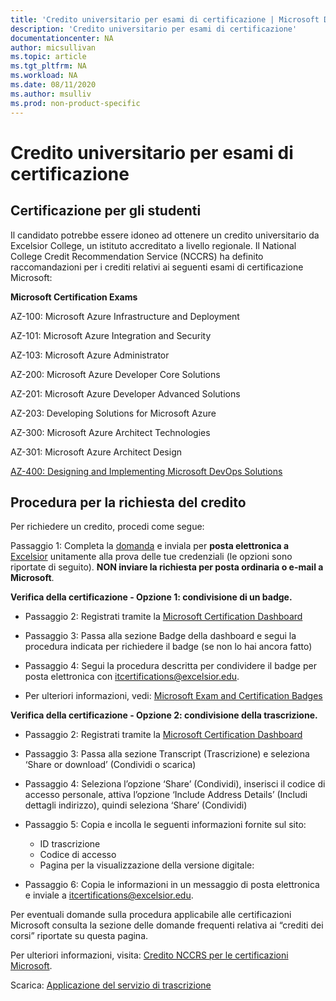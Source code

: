 ```yaml
---
title: 'Credito universitario per esami di certificazione | Microsoft Docs'
description: 'Credito universitario per esami di certificazione' 
documentationcenter: NA 
author: micsullivan
ms.topic: article
ms.tgt_pltfrm: NA
ms.workload: NA
ms.date: 08/11/2020
ms.author: msulliv
ms.prod: non-product-specific
---
```

# Credito universitario per esami di certificazione

## Certificazione per gli studenti

Il candidato potrebbe essere idoneo ad ottenere un credito universitario da Excelsior College, un istituto accreditato a livello regionale. Il National College Credit Recommendation Service (NCCRS) ha definito raccomandazioni per i crediti relativi ai seguenti esami di certificazione Microsoft:

**Microsoft Certification Exams**

AZ-100: Microsoft Azure Infrastructure and Deployment

AZ-101: Microsoft Azure Integration and Security

AZ-103: Microsoft Azure Administrator

AZ-200: Microsoft Azure Developer Core Solutions

AZ-201: Microsoft Azure Developer Advanced Solutions

AZ-203: Developing Solutions for Microsoft Azure

AZ-300: Microsoft Azure Architect Technologies

AZ-301: Microsoft Azure Architect Design

[AZ-400: Designing and Implementing Microsoft DevOps Solutions](https://docs.microsoft.com/learn/certifications/exams/az-400)

## Procedura per la richiesta del credito

Per richiedere un credito, procedi come segue:

Passaggio 1: Completa la [domanda](https://query.prod.cms.rt.microsoft.com/cms/api/am/binary/RE2PlKU) e inviala per **posta elettronica a** [Excelsior](https://query.prod.cms.rt.microsoft.com/cms/api/am/binary/RE2PlKU) unitamente alla prova delle tue credenziali (le opzioni sono riportate di seguito). **NON inviare la richiesta per posta ordinaria o e-mail a Microsoft**.

**Verifica della certificazione - Opzione 1: condivisione di un badge.**

- Passaggio 2: Registrati tramite la [Microsoft Certification Dashboard](https://aka.ms/certdashboard)

- Passaggio 3: Passa alla sezione Badge della dashboard e segui la procedura indicata per richiedere il badge (se non lo hai ancora fatto)

- Passaggio 4: Segui la procedura descritta per condividere il badge per posta elettronica con [itcertifications@excelsior.edu](mailto:itcertifications@excelsior.edu).

- Per ulteriori informazioni, vedi: [Microsoft Exam and Certification Badges](/learn/certifications/badges)

**Verifica della certificazione - Opzione 2: condivisione della trascrizione.**

- Passaggio 2: Registrati tramite la [Microsoft Certification Dashboard](https://aka.ms/certdashboard)

- Passaggio 3: Passa alla sezione Transcript (Trascrizione) e seleziona ‘Share or download’ (Condividi o scarica)

- Passaggio 4: Seleziona l’opzione ‘Share’ (Condividi), inserisci il codice di accesso personale, attiva l’opzione ‘Include Address Details’ (Includi dettagli indirizzo), quindi seleziona ‘Share’ (Condividi)

- Passaggio 5: Copia e incolla le seguenti informazioni fornite sul sito:

  - ID trascrizione <nnnnnnn>  
  - Codice di accesso <nnnnnnnn>
  - Pagina per la visualizzazione della versione digitale: <URL>

- Passaggio 6: Copia le informazioni in un messaggio di posta elettronica e inviale a [itcertifications@excelsior.edu](mailto:itcertifications@excelsior.edu).

Per eventuali domande sulla procedura applicabile alle certificazioni Microsoft consulta la sezione delle domande frequenti relativa ai “crediti dei corsi” riportate su questa pagina.

Per ulteriori informazioni, visita: [Credito NCCRS per le certificazioni Microsoft](http://www.nationalccrs.org/organizations/microsoft).

Scarica: [Applicazione del servizio di trascrizione](https://query.prod.cms.rt.microsoft.com/cms/api/am/binary/RE2P3u5)
